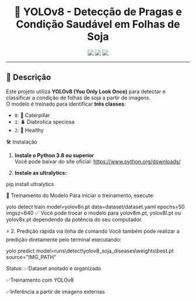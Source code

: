 <h1 align="center">🌿 YOLOv8 - Detecção de Pragas e Condição Saudável em Folhas de Soja</h1>

<p align="center">
  <img src="https://img.shields.io/badge/YOLOv8-Ultralytics-blue?style=flat-square" />
  <img src="https://img.shields.io/badge/Python-3.8%2B-green?style=flat-square" />
  <img src="https://img.shields.io/badge/Status-Em%20Desenvolvimento-yellow?style=flat-square" />
</p>

---

## 📌 Descrição

Este projeto utiliza **YOLOv8 (You Only Look Once)** para detectar e classificar a condição de folhas de soja a partir de imagens.  
O modelo é treinado para identificar **três classes**:

- `0`: 🐛 Caterpillar  
- `1`: 🪲 Diabrotica speciosa  
- `2`: 🌱 Healthy

🛠️ Instalação

1. **Instale o Python 3.8 ou superior**  
   Você pode baixar do site oficial: https://www.python.org/downloads/

2. **Instale as ultralytics:**

pip install ultralytics

🧠 Treinamento do Modelo
Para iniciar o treinamento, execute:

yolo detect train model=yolov8n.pt data=dataset/dataset.yaml epochs=50 imgsz=640
✅ Você pode trocar o modelo para yolov8m.pt, yolov8l.pt ou yolov8x.pt dependendo da potência do seu computador.

⚡ 2. Predição rápida via linha de comando
Você também pode realizar a predição diretamente pelo terminal executando:

yolo predict model=runs\detect\yolov8_soja_diseases\weights\best.pt source="IMG_PATH"

Status:
✅Dataset anotado e organizado

✅Treinamento com YOLOv8

✅Inferência a partir de imagens externas